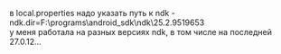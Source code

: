 в local.properties надо указать путь к ndk - ndk.dir=F\:\\programs\\android_sdk\\ndk\\25.2.9519653   
у меня работала на разных версиях ndk, в том числе на последней 27.0.12...